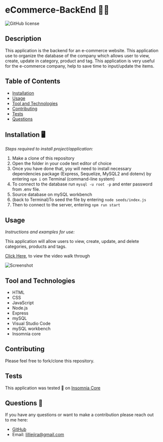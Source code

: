 # eCommerce-BackEnd 👩‍💻
![GitHub license](https://img.shields.io/badge/license-MIT-yellow.svg) 

## Description
This application is the backend for an e-commerce website. This application use to organize the database of the company which allows user to view, create, update in category, product and tag. 
This application is very useful for the e-commerce company, help to save time to input/update the items. 

## Table of Contents 
- [Installation](#installation)
- [Usage](#usage)
- [Tool and Technologies](#tool-and-Technologies)
- [Contributing](#contributing)
- [Tests](#tests)
- [Questions](#questions)

## Installation 🖥️
*Steps required to install project/application:*

1.	Make a clone of this repository
2.	Open the folder in your code text editor of choice
3.	Once you have done that, yoy will need to install necessary dependencies package (Express, Sequelize, MySQL2 and dotenv) by entering `npm i` on Terminal (command-line system)
4. To connect to the database run `mysql -u root -p` and enter password from .env file. 
5. Source database on mySQL workbench 
6. (back to Terminal)To seed the file by entering `node seeds/index.js`
7. Then to connect to the server, entering `npm run start`


## Usage 
*Instructions and examples for use:* 

This application will allow users to view, create, update, and delete categories, products and tags. 

[Click Here](https://drive.google.com/file/d/1EyAJwVeNng_EiG54blSU-L0dny-YE-mX/view?usp=sharing), to view the video walk through

![Screenshot](https://drive.google.com/file/d/1HGEGCY4mrHOnDf399JMFfNDZXglpiEYX/view?usp=sharing)


## Tool and Technologies 
- HTML
- CSS
- JavaScript
- Node.js
- Express 
- mySQL
- Visual Studio Code
- mySQL workbench
- Insomnia core 

## Contributing
Please feel free to fork/clone this repository.

## Tests
This application was tested 🧪 on [Insomnia Core](https://insomnia.rest/products/insomnia)

## Questions :memo:
If you have any questions or want to make a contribution please reach out to me here: 

* [GitHub](https://github.com/https://github.com/lilliemefie/)  
* Email: lilliejira@gmail.com
